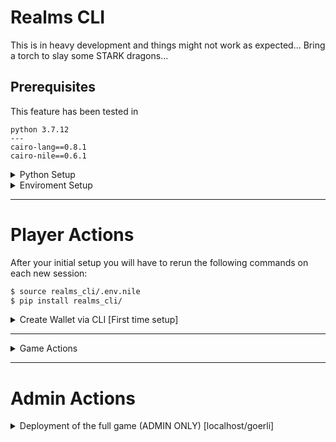 # Realms CLI

This is in heavy development and things might not work as expected... Bring a torch to slay some STARK dragons...

## Prerequisites

This feature has been tested in 
```
python 3.7.12
---
cairo-lang==0.8.1
cairo-nile==0.6.1
```

<details><summary>Python Setup</summary>

1. Upgrade pip: `/usr/local/bin/python -m pip install --upgrade pip`
2. Remove *all* previous cairo nile packages: `$ pip uninstall cairo-nile` and check with `$ pip freeze` to make sure it's removed.
3. Install nile 0.6.1: `pip install cairo-nile`
4. Install the realms_cli: `$ pip install realms_cli/` (ensure you are in the realms-contracts dir)

You now should have the realms_cli commands available when you run `$ nile`. 

</details>

<details><summary>Enviroment Setup</summary>

Create an `.env.nile` in the realms_cli/ directory with the following entries:

```
export STARKNET_PRIVATE_KEY=<A PRIVATE KEY>  # admin private key - see below to generate
export STARKNET_NETWORK=alpha-goerli  # different from nile_network
```
⚠️ Never commit this file!
</details>

---

# Player Actions

After your initial setup you will have to rerun the following commands on each new session:

```bash
$ source realms_cli/.env.nile
$ pip install realms_cli/
```

<details><summary>Create Wallet via CLI [First time setup]</summary>

### NOTE: This is the temporary solution until native ArgentX integration

1. First create a new private key
```bash
$ nile create_pk
```
2. Save in printed private key in the .env.nile you created in the previous step as STARKNET_PRIVATE_KEY
3. The run the following to save it in your enviroment:
```
$ source realms_cli/.env.nile
```
4. The setup and deploy your account with the following:
```
$ nile setup STARKNET_PRIVATE_KEY --network goerli
```
5. Now your address will be saved in the goerli.accounts.json with the account name account-1 (NOTE: If you plan to contribute to the code, please delete reference of your account before commiting. There is a current limitation with nile that does not allow the saving of this information elsewhere.)

</details>

---
<details><summary>Game Actions</summary>

This is not the full list of actions and new commands are being frequently added. To find all the current available commands run

``` bash
nile
```
---

### Mint Realm

``` bash
nile mint_realm 1

```

If your tx fails, someone has already minted this realm

---

### Set Metadata (use as temporary until production)

```
$ nile set_realm_data 1
```

---

### Approve your Realms for game usage

```
$ nile approve_realm
```

---

### Settle realm

```
$ nile settle_realm 1
```

---

### Check Lords

```
$ nile check_lords
```

---

### Check Realms

```
$ nile check_realms
```

---

### Check Resources

```
$ nile check_resources
```

Of another user:

```
$ nile check_resources --address 0x000000
```

---

### Claim resources

Claims specific realms resources

```
$ nile claim_resources 1
```

---


</details>

---

# Admin Actions

<details><summary>Deployment of the full game (ADMIN ONLY) [localhost/goerli]</summary>


The following scripts deploy all contracts necessary to test and play realms on localhost/goerli.

### 1. Admin

`$ nile run --network localhost realms_cli/1_deploy_admin.py`

### 2. Deploy tokens

`$ nile run --network localhost realms_cli/2_deploy_token_contracts.py`

### 3. Deploy game contracts

`$ nile run --network localhost realms_cli/3_deploy_game_contracts.py`

### 4. Init the game

`$ nile run --network localhost realms_cli/4_init_game.py`

### 5. Set Costs

`$ nile run --network localhost realms_cli/5_set_costs.py`

### 6. Troops (or any other new module that needs adding updating)

`$ nile run --network localhost realms_cli/6_deploy_troops.py`

### Tips

If you want to check a tx hash, run either

`$ nile debug --network NETWORK TXHASH`

Or `$ starknet get_transaction_receipt --hash TXHASH` (only for non-localhost)

### Adding a plugin

Add your logic to `realms_cli/realms_cli/main.py`
Add you cli entro to `realms_cli/pyproject.toml`
Reinstall the plugin cli `pip install realms_cli/`

</details>
